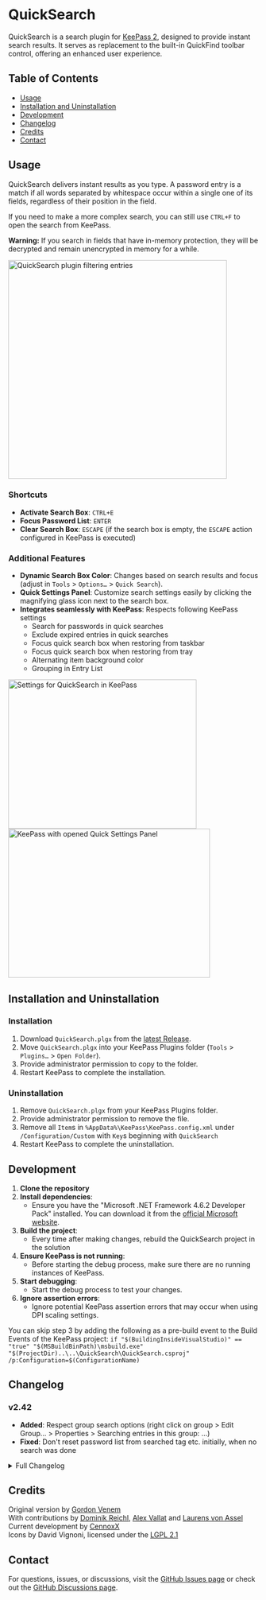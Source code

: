 # QuickSearch
QuickSearch is a search plugin for [KeePass 2](http://www.KeePass.info), designed to provide instant search results. It serves as replacement to the built-in QuickFind toolbar control, offering an enhanced user experience.

## Table of Contents
- [Usage](#usage)
- [Installation and Uninstallation](#installation-and-uninstallation)
- [Development](#development)
- [Changelog](#changelog)
- [Credits](#credits)
- [Contact](#contact)

## Usage
QuickSearch delivers instant results as you type. A password entry is a match if all words separated by whitespace occur within a single one of its fields, regardless of their position in the field.

 If you need to make a more complex search, you can still use `CTRL+F` to open the search from KeePass.

**Warning:** If you search in fields that have in-memory protection, they will be decrypted and remain unencrypted in memory for a while.

<img src="https://github.com/user-attachments/assets/04a44465-8d92-4a78-ba3b-5f0d6fdf890c" height="440" alt="QuickSearch plugin filtering entries" />

### Shortcuts
- **Activate Search Box**: `CTRL+E`
- **Focus Password List**: `ENTER`
- **Clear Search Box**: `ESCAPE` (if the search box is empty, the `ESCAPE` action configured in KeePass is executed)

### Additional Features
- **Dynamic Search Box Color**: Changes based on search results and focus (adjust in `Tools` > `Options…` > `Quick Search`).
- **Quick Settings Panel**: Customize search settings easily by clicking the magnifying glass icon next to the search box.
- **Integrates seamlessly with KeePass**: Respects following KeePass settings
  - Search for passwords in quick searches
  - Exclude expired entries in quick searches
  - Focus quick search box when restoring from taskbar
  - Focus quick search box when restoring from tray
  - Alternating item background color
  - Grouping in Entry List

<img src="https://github.com/user-attachments/assets/e2cd2c2c-bf5a-4ae7-bc94-afee530f05e4" height="300" width="379" align="left" alt="Settings for QuickSearch in KeePass" />
<img src="https://github.com/user-attachments/assets/e1ecf93a-da98-4c3b-8924-9c32c425ff19" height="300" width="406" alt="KeePass with opened Quick Settings Panel" />

## Installation and Uninstallation
### Installation
1. Download `QuickSearch.plgx` from the [latest Release](https://github.com/CennoxX/KeePass-QuickSearch/releases/latest).
2. Move `QuickSearch.plgx` into your KeePass Plugins folder (`Tools` > `Plugins…` > `Open Folder`).
3. Provide administrator permission to copy to the folder.
4. Restart KeePass to complete the installation.

### Uninstallation
1. Remove `QuickSearch.plgx` from your KeePass Plugins folder.
2. Provide administrator permission to remove the file.
3. Remove all `Item`s in `%AppData%\KeePass\KeePass.config.xml` under `/Configuration/Custom` with `Key`s beginning with `QuickSearch`
4. Restart KeePass to complete the uninstallation.

## Development
1. **Clone the repository**
2. **Install dependencies**:
   - Ensure you have the "Microsoft .NET Framework 4.6.2 Developer Pack" installed. You can download it from the [official Microsoft website](https://dotnet.microsoft.com/download/dotnet-framework).
3. **Build the project**:
   - Every time after making changes, rebuild the QuickSearch project in the solution
4. **Ensure KeePass is not running**:
   - Before starting the debug process, make sure there are no running instances of KeePass.
5. **Start debugging**:
   - Start the debug process to test your changes.
6. **Ignore assertion errors**:
   - Ignore potential KeePass assertion errors that may occur when using DPI scaling settings.

You can skip step 3 by adding the following as a pre-build event to the Build Events of the KeePass project: `if "$(BuildingInsideVisualStudio)" == "true" "$(MSBuildBinPath)\msbuild.exe" "$(ProjectDir)..\..\QuickSearch\QuickSearch.csproj" /p:Configuration=$(ConfigurationName)`
   
## Changelog
### v2.42
- **Added**: Respect group search options (right click on group > Edit Group... > Properties > Searching entries in this group: ...)
- **Fixed**: Don't reset password list from searched tag etc. initially, when no search was done

<details>
<summary>Full Changelog</summary>
### v2.41
- **Fixed**: `CTRL+E` was captured globally

### v2.40
- **Fixed**: Show previously partially cut off text in options.

### v2.39
- **Fixed**: Crash on missing KeeTheme.

### v2.38
- **Added**: Alternating item backgrounds in search.
- **Added**: Add placeholder text to search box.

### v2.37
- **Added**: Localize the quick settings panel using KeePass localization.
- **Added**: Use search combobox items like KeePass search.
- **Added**: Search in tags.
- **Added**: Add tooltip to search box.
- **Fixed**: Group search and exclude expired entries in some cases.
- **Fixed**: Groupbox color with the dark theme from the KeeTheme plugin.

### v2.36
- **Changed**: Shortcut to activate search box now `CTRL+E`.
- **Changed**: Use modern default colors.
- **Changed**: Updated icons to avoid copyright issues.
- **Changed**: Align settings with KeePass aesthetics.
- **Fixed**: Color selection with the dark theme from the KeeTheme plugin.

### v2.35
- **Added**: Show passwords in groups.
- **Added**: Search in group names.

### v2.34
- **Added**: Sync KeePass search settings.
- **Added**: Consistent use of KeePass settings for focus.
- **Added**: Reset search on empty search box.
- **Added**: Always hide KeePass QuickFind.
- **Changed**: Revised PlgX creation.
- **Fixed**: Option exclude expired entries.
- **Fixed**: Display of entries on reset.
- **Fixed**: Text formatting of expired entries.

### v2.33
- **Added**: Respect KeePass settings when focusing the search box on restoring from tray or minimized.
- **Added**: KeePass2.x as a submodule.

### v2.32
- **Fixed**: Shortcut to activate search box, now `CTRL+SHIFT+X`.
- **Added**: Focus password list on `ENTER`.
- **Added**: Clear search box on `ESCAPE`, use the `ESCAPE` action configured in KeePass if the search box is empty.
- **Added**: Focus search box on restoring from tray or minimized state.
- **Added**: Strike out expired entries.

### v2.31
- **Fixed**: Search functionality issue after sync.
- **Added**: `CTRL+Backspace` deletes the last word.

### v2.30
- **Changed**: Updated build configuration.

### v2.29
- **Fixed**: Compatibility issues.

### v2.28
- **Fixed**: Automatic check for updates.

### v2.27
- **Added**: Automatic check for updates.

### v2.26
- **Added**: `CTRL+SHIFT+F` shortcut for activating search textbox.

### v2.17
- **Fixed**: Support KeePass 2.17.

### v2.13 b0.0.0.2
- **Fixed**:  QuickSearch.config will now be saved in the application directory if `PreferUserConfiguration==false`.
- **Added**: Custom mouse cursor for `ColorSelectButton`.

### v0.3
- **Changed**: Configuration system updated; settings now stored in the KeePass config file instead of `QuickSearch.config`.
- **Changed**: Redistributable format updated to `.plgx` from `.dll`.
- **Fixed**: Support KeePass 2.28 and likely earlier versions (untested).

</details>

## Credits
Original version by [Gordon Venem](https://profon.wordpress.com/quicksearch/)<br />
With contributions by [Dominik Reichl](https://sourceforge.net/u/dreichl/profile/), [Alex Vallat](https://sourceforge.net/u/alexvallat/profile/) and [Laurens von Assel](https://github.com/biolauri)<br />
Current development by [CennoxX](https://github.com/CennoxX/)<br />
Icons by David Vignoni, licensed under the [LGPL 2.1](https://www.gnu.org/licenses/old-licenses/lgpl-2.1.html)

## Contact
For questions, issues, or discussions, visit the [GitHub Issues page](https://github.com/CennoxX/keepass-quicksearch/issues) or check out the [GitHub Discussions page](https://github.com/CennoxX/keepass-quicksearch/discussions).
